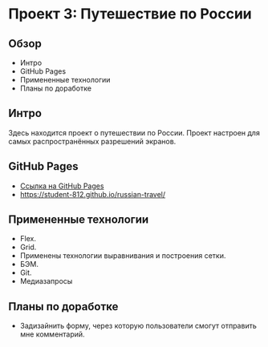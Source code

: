 # Проект 3: Путешествие по России

## Обзор

- Интро
- GitHub Pages
- Примененные технологии
- Планы по доработке

## Интро

Здесь находится проект о путешествии по России.
Проект настроен для самых распространённых разрешений экранов.

## GitHub Pages

- [Ссылка на GitHub Pages](https://student-812.github.io/russian-travel/)
- https://student-812.github.io/russian-travel/

## Примененные технологии

- Flex.
- Grid.
- Применены технологии выравнивания и построения сетки.
- БЭМ.
- Git.
- Медиазапросы

## Планы по доработке

- Задизайнить форму, через которую пользователи смогут отправить мне комментарий.
